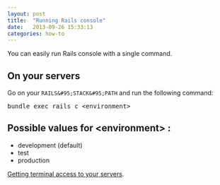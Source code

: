 ```yaml
---
layout: post
title:  "Running Rails console"
date:   2013-09-26 15:33:13
categories: how-to
---
```


<p class="lead">You can easily run Rails console with a single command.</p>

## On your servers

Go on your `RAILS&#95;STACK&#95;PATH` and run the following command:

<pre class="termainal">
<kbd>bundle exec rails c &lt;environment&gt;</kbd>
</pre>

## Possible values for &lt;environment&gt; :
<ul>
    <li>development (default)</li>
    <li>test</li>
    <li>production</li>
</ul>


 [Getting terminal access to your servers](/how-to/shell-to-your-servers.html).

